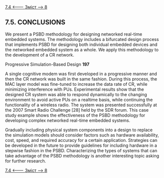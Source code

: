[7.4 <--- ](7_4.md) [   Зміст   ](README.md) [--> 8](8.md)

## 7.5. CONCLUSIONS

We present a PSBD methodology for designing networked real-time embedded systems. The methodology includes a bifurcated design process that implements PSBD for designing both individual embedded devices and the networked embedded system as a whole. We apply this methodology to the development of a CR network.



Progressive Simulation-Based Design                            **197**

 

A single cognitive modem was first developed in a progressive manner and then the CR network was built in the same fashion. During this process, the MAC layer model was fine-tuned to increase the data rate of CR, while minimizing interference with PUs. Experimental results show that the designed CR system was able to respond dynamically to the changing environment to avoid active PUs on a realtime basis, while continuing the functionality of a wireless radio. The system was presented successfully at the 2007 Smart Radio Challenge [28] held by the SDR forum. This case study example shows the effectiveness of the PSBD methodology for developing complex networked real-time embedded systems.

Gradually including physical system components into a design to replace the simulation models should consider factors such as hardware availability, cost, speed, and required accuracy for a certain application. Strategies can be developed in the future to provide guidelines for including hardware in a stepwise fashion in the PSBD. Characterizing the types of systems that can take advantage of the PSBD methodology is another interesting topic asking for further research.

[7.4 <--- ](7_4.md) [   Зміст   ](README.md) [--> 8](8.md)